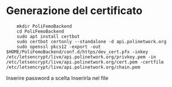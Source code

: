 # Generazione del certificato

```
	mkdir PoliFemoBackend
	cd PoliFemoBackend
	sudo apt install certbot
	sudo certbot certonly --standalone -d api.polinetwork.org
	sudo openssl pkcs12 -export -out $HOME/PoliFemoBackend/conf.d/https/dev_cert.pfx -inkey /etc/letsencrypt/live/api.polinetwork.org/privkey.pem -in /etc/letsencrypt/live/api.polinetwork.org/cert.pem -certfile /etc/letsencrypt/live/api.polinetwork.org/chain.pem
```

Inserire password a scelta
Inserirla nel file 